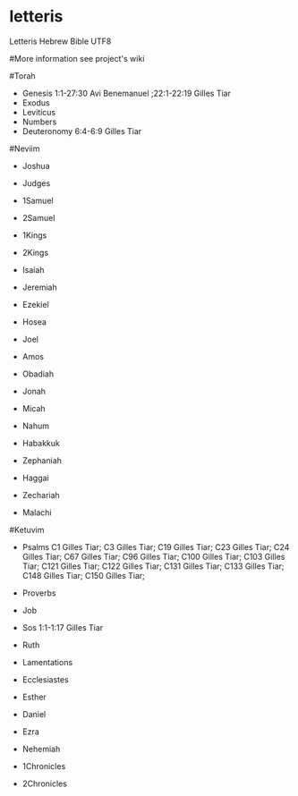 # letteris
Letteris Hebrew Bible UTF8

#More information see project's wiki


#Torah
- Genesis 1:1-27:30 Avi Benemanuel ;22:1-22:19 Gilles Tiar
- Exodus 
- Leviticus 
- Numbers 
- Deuteronomy 6:4-6:9 Gilles Tiar

#Neviim
- Joshua 
- Judges 
- 1Samuel 
- 2Samuel 
- 1Kings 
- 2Kings 

- Isaiah 
- Jeremiah 
- Ezekiel 

- Hosea 
- Joel 
- Amos 
- Obadiah 
- Jonah 
- Micah 
- Nahum 
- Habakkuk 
- Zephaniah 
- Haggai 
- Zechariah 
- Malachi 

#Ketuvim
- Psalms C1 Gilles Tiar; 
C3 Gilles Tiar;
C19 Gilles Tiar; 
C23 Gilles Tiar;
C24 Gilles Tiar;
C67 Gilles Tiar; 
C96 Gilles Tiar; 
C100 Gilles Tiar; 
C103 Gilles Tiar; 
C121 Gilles Tiar; 
C122 Gilles Tiar; 
C131 Gilles Tiar; 
C133 Gilles Tiar; 
C148 Gilles Tiar; 
C150 Gilles Tiar; 
- Proverbs 
- Job 

- Sos 1:1-1:17 Gilles Tiar 
- Ruth 
- Lamentations 
- Ecclesiastes 
- Esther 

- Daniel 
- Ezra 
- Nehemiah 
- 1Chronicles 
- 2Chronicles 
